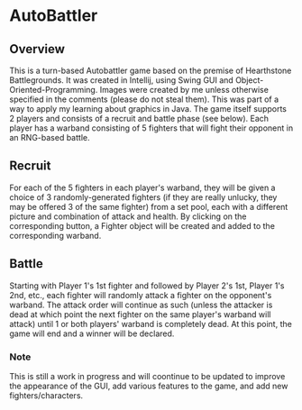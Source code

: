 # AutoBattler

## Overview

This is a turn-based Autobattler game based on the premise of Hearthstone Battlegrounds. It was created in Intellij, using Swing GUI and Object-Oriented-Programming. Images were created by me unless otherwise specified in the comments (please do not steal them). This was part of a way to apply my learning about graphics in Java. The game itself supports 2 players and consists of a recruit and battle phase (see below). Each player has a warband consisting of 5 fighters that will fight their opponent in an RNG-based battle.

## Recruit

For each of the 5 fighters in each player's warband, they will be given a choice of 3 randomly-generated fighters (if they are really unlucky, they may be offered 3 of the same fighter) from a set pool, each with a different picture and combination of attack and health. By clicking on the corresponding button, a Fighter object will be created and added to the corresponding warband. 

## Battle

Starting with Player 1's 1st fighter and followed by Player 2's 1st, Player 1's 2nd, etc., each fighter will randomly attack a fighter on the opponent's warband. The attack order will continue as such (unless the attacker is dead at which point the next fighter on the same player's warband will attack) until 1 or both players' warband is completely dead. At this point, the game will end and a winner will be declared.

### Note

This is still a work in progress and will coontinue to be updated to improve the appearance of the GUI, add various features to the game, and add new fighters/characters. 
